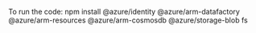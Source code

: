 To run the code:
npm install @azure/identity @azure/arm-datafactory @azure/arm-resources @azure/arm-cosmosdb @azure/storage-blob fs
